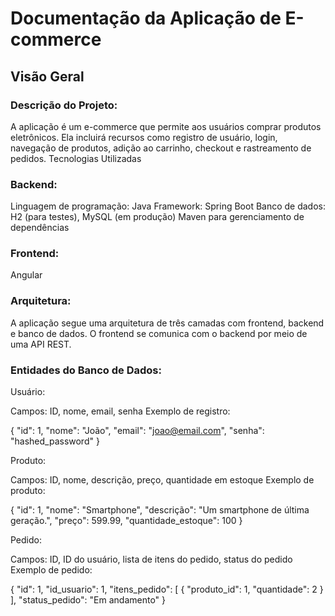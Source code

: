 # Documentação da Aplicação de E-commerce

## Visão Geral

### Descrição do Projeto: 
A aplicação é um e-commerce que permite aos usuários comprar produtos eletrônicos. Ela incluirá recursos como registro de usuário, login, navegação de produtos, adição ao carrinho, checkout e rastreamento de pedidos.
Tecnologias Utilizadas

### Backend:

Linguagem de programação: Java
Framework: Spring Boot
Banco de dados: H2 (para testes), MySQL (em produção)
Maven para gerenciamento de dependências

### Frontend:

Angular

### Arquitetura:
A aplicação segue uma arquitetura de três camadas com frontend, backend e banco de dados. O frontend se comunica com o backend por meio de uma API REST.

### Entidades do Banco de Dados:

Usuário:

Campos: ID, nome, email, senha
Exemplo de registro:

{
  "id": 1,
  "nome": "João",
  "email": "joao@email.com",
  "senha": "hashed_password"
}

Produto:

Campos: ID, nome, descrição, preço, quantidade em estoque
Exemplo de produto:

{
  "id": 1,
  "nome": "Smartphone",
  "descrição": "Um smartphone de última geração.",
  "preço": 599.99,
  "quantidade_estoque": 100
}

Pedido:

Campos: ID, ID do usuário, lista de itens do pedido, status do pedido
Exemplo de pedido:

{
  "id": 1,
  "id_usuario": 1,
  "itens_pedido": [
    {
      "produto_id": 1,
      "quantidade": 2
    }
  ],
  "status_pedido": "Em andamento"
}
